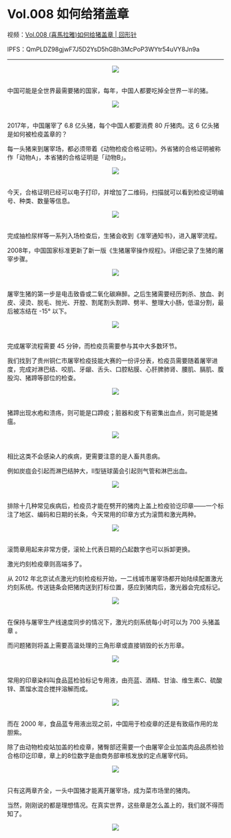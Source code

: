 # Vol.008 如何给猪盖章

视频：[Vol.008 (喜馬拉雅)如何给猪盖章 | 回形针](http://dweb.link/ipfs/QmcpCpJ48PRTNaKuztBDBva82NUP7YmK6cBM3iAvRDAWTZ/Vol.008%20%28%E5%96%9C%E9%A6%AC%E6%8B%89%E9%9B%85%29%E5%A6%82%E4%BD%95%E7%BB%99%E7%8C%AA%E7%9B%96%E7%AB%A0%20%7C%20%E5%9B%9E%E5%BD%A2%E9%92%88.mp4)

IPFS：QmPLDZ98gjwF7J5D2YsD5hGBh3McPoP3WYtr54uVY8Jn9a

---

<div align=center>
  <img src="https://cdn.jsdelivr.net/gh/XxLittleCxX/paperclip-static/008/cover.gif">
</div>
<br />

中国可能是全世界最需要猪的国家，每年，中国人都要吃掉全世界一半的猪。

<div align=center>
  <img src="https://cdn.jsdelivr.net/gh/XxLittleCxX/paperclip-static/008/1.gif">
</div>
<br />

2017年，中国屠宰了 6.8 亿头猪，每个中国人都要消费 80 斤猪肉。这 6 亿头猪是如何被检疫盖章的？

每一头猪来到屠宰场，都必须带着《动物检疫合格证明》。外省猪的合格证明被称作「动物A」，本省猪的合格证明是「动物B」。

<div align=center>
  <img src="https://cdn.jsdelivr.net/gh/XxLittleCxX/paperclip-static/008/2.jpg">
</div>
<br />

今天，合格证明已经可以电子打印，并增加了二维码，扫描就可以看到检疫证明编号、种类、数量等信息。

<div align=center>
  <img src="https://cdn.jsdelivr.net/gh/XxLittleCxX/paperclip-static/008/3.gif">
</div>
<br />

完成抽检尿样等一系列入场检查后，生猪会收到《准宰通知书》，进入屠宰流程。

2008年，中国国家标准更新了新一版《生猪屠宰操作规程》。详细记录了生猪的屠宰步骤。

<div align=center>
  <img src="https://cdn.jsdelivr.net/gh/XxLittleCxX/paperclip-static/008/4.gif">
</div>
<br />

屠宰生猪的第一步是电击致昏或二氧化碳麻醉。之后生猪需要经历刺杀、放血、剥皮、浸烫、脱毛、抛光、开膛、割尾割头割蹄、劈半、整理大小肠，低温分割，最后被冻结在 -15° 以下。

<div align=center>
  <img src="https://cdn.jsdelivr.net/gh/XxLittleCxX/paperclip-static/008/5.gif">
</div>
<br />

完成屠宰流程需要 45 分钟，而检疫员需要参与其中大多数环节。

我们找到了贵州铜仁市屠宰检疫技能大赛的一份评分表，检疫员需要随着屠宰进度，完成对淋巴结、咬肌、牙龈、舌头、口腔粘膜、心肝脾肺肾、腰肌、膈肌、腹股沟、猪蹄等部位的检查。

<div align=center>
  <img src="https://cdn.jsdelivr.net/gh/XxLittleCxX/paperclip-static/008/6.gif">
</div>
<br />

猪蹄出现水疱和溃疡，则可能是口蹄疫；脏器和皮下有密集出血点，则可能是猪瘟。

<div align=center>
  <img src="https://cdn.jsdelivr.net/gh/XxLittleCxX/paperclip-static/008/7.jpg">
</div>
<br />

相比这类不会感染人的疾病，更需要注意的是人畜共患病。

例如炭疽会引起而淋巴结肿大，Ⅱ型链球菌会引起则气管和淋巴出血。

<div align=center>
  <img src="https://cdn.jsdelivr.net/gh/XxLittleCxX/paperclip-static/008/8.jpg">
</div>
<br />

排除十几种常见疾病后，检疫员才能在劈开的猪肉上盖上检疫验讫印章——一个标注了地区、编码和日期的长条，今天常用的印章方式为滚筒和激光两种。

<div align=center>
  <img src="https://cdn.jsdelivr.net/gh/XxLittleCxX/paperclip-static/008/9.jpg">
</div>
<br />


滚筒章用起来非常方便，滚轮上代表日期的凸起数字也可以拆卸更换。

激光灼刻检疫章则高端多了。

从 2012 年北京试点激光灼刻检疫标开始，一二线城市屠宰场都开始陆续配置激光灼刻系统。传送链条会把猪肉送到打标位置，感应到猪肉后，激光器会完成标记。

<div align=center>
  <img src="https://cdn.jsdelivr.net/gh/XxLittleCxX/paperclip-static/008/10.gif">
</div>
<br />


在保持与屠宰生产线速度同步的情况下，激光灼刻系统每小时可以为 700 头猪盖章 。

而问题猪则将盖上需要高温处理的三角形章或直接销毁的长方形章。

<div align=center>
  <img src="https://cdn.jsdelivr.net/gh/XxLittleCxX/paperclip-static/008/11.gif">
</div>
<br />

常用的印章染料叫食品蓝检验标记专用液，由亮蓝、酒精、甘油、维生素C、硫酸锌、蒸馏水混合搅拌溶解而成。

<div align=center>
  <img src="https://cdn.jsdelivr.net/gh/XxLittleCxX/paperclip-static/008/12.gif">
</div>
<br />

而在 2000 年，食品蓝专用液出现之前，中国用于检疫章的还是有致癌作用的龙胆紫。

除了由动物检疫站加盖的检疫章，猪臀部还需要一个由屠宰企业加盖肉品品质检验合格印讫印章，章上的8位数字是由商务部审核发放的定点屠宰代码。

<div align=center>
  <img src="https://cdn.jsdelivr.net/gh/XxLittleCxX/paperclip-static/008/13.gif">
</div>
<br />

只有这两章齐全，一头中国猪才能离开屠宰场，成为菜市场里的猪肉。

当然，刚刚说的都是理想情况。在真实世界，这些章是怎么盖上的，我们就不得而知了。

<div align=center>
  <img src="https://cdn.jsdelivr.net/gh/XxLittleCxX/paperclip-static/008/14.gif">
</div>
<br />
